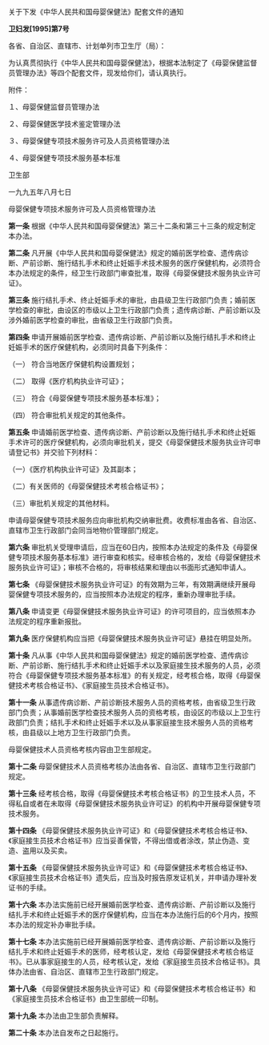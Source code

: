 关于下发《中华人民共和国母婴保健法》配套文件的通知

**卫妇发\[1995\]第7号**

各省、自治区、直辖市、计划单列市卫生厅（局）：

为认真贯彻执行《中华人民共和国母婴保健法》，根据本法制定了《母婴保健监督员管理办法》等四个配套文件，现发给你们，请认真执行。

附件：

１、母婴保健监督员管理办法

２、母婴保健医学技术鉴定管理办法

３、母婴保健专项技术服务许可及人员资格管理办法

４、母婴保健专项技术服务基本标准

卫生部

一九九五年八月七日

母婴保健专项技术服务许可及人员资格管理办法

**第一条** 根据《中华人民共和国母婴保健法》第三十二条和第三十三条的规定制定本办法。

**第二条** 凡开展《中华人民共和国母婴保健法》规定的婚前医学检查、遗传病诊断、产前诊断、施行结扎手术和终止妊娠手术技术服务的医疗保健机构，必须符合本办法规定的条件，经卫生行政部门审查批准，取得《母婴保健技术服务执业许可证》。

**第三条** 施行结扎手术、终止妊娠手术的审批，由县级卫生行政部门负责；婚前医学检查的审批，由设区的市级以上卫生行政部门负责；遗传病诊断、产前诊断以及涉外婚前医学检查的审批，由省级卫生行政部门负责。

**第四条** 申请开展婚前医学检查、遗传病诊断、产前诊断以及施行结扎手术和终止妊娠手术的医疗保健机构，必须同时具备下列条件：

（一） 符合当地医疗保健机构设置规划；

（二） 取得《医疗机构执业许可证》；

（三） 符合《母婴保健专项技术服务基本标准》；

（四） 符合审批机关规定的其他条件。

**第五条** 申请婚前医学检查、遗传病诊断、产前诊断以及施行结扎手术和终止妊娠 手术许可的医疗保健机构，必须向审批机关，提交《母婴保健技术服务执业许可申请登记书》并交验下列材料：

（一）《医疗机构执业许可证》及其副本；

（二）有关医师的《母婴保健技术考核合格证书》；

（三）审批机关规定的其他材料。

申请母婴保健专项技术服务应向审批机构交纳审批费。收费标准由各省、自治区、直辖市卫生行政部门会同当地物价管理部门规定。

**第六条** 审批机关受理申请后，应当在60日内，按照本办法规定的条件及《母婴保健专项技术服务基本标准》进行审查和核实。经审核合格的，发给《母婴保健技术服务执业许可证》；审核不合格的，将审核结果和理由以书面形式通知申请人。

**第七条** 《母婴保健技术服务执业许可证》的有效期为三年，有效期满继续开展母婴保健专项技术服务的，应当按照本办法规定的程序，重新办理审批手续。

**第八条** 申请变更《母婴保健技术服务执业许可证》的许可项目的，应当依照本办法规定的程序重新报批。

**第九条** 医疗保健机构应当把《母婴保健技术服务执业许可证》悬挂在明显处所。

**第十条** 凡从事《中华人民共和国母婴保健法》规定的婚前医学检查、遗传病诊断、产前诊断、施行结扎手术和终止妊娠手术以及家庭接生技术服务的人员，必须符合《母婴保健专项技术服务基本标准》的有关规定，经考核合格，取得《母婴保健技术考核合格证书》、《家庭接生员技术合格证书》。

**第十一条** 从事遗传病诊断、产前诊断技术服务人员的资格考核，由省级卫生行政部门负责；从事婚前医学检查技术服务人员的资格考核，由设区的市级以上卫生行政部门负责；结扎手术和终止妊娠手术以及从事家庭接生技术服务人员的资格考核，由县级以上地方卫生行政部门负责。

母婴保健技术人员资格考核内容由卫生部规定。

**第十二条** 母婴保健技术人员资格考核办法由各省、自治区、直辖市卫生行政部门规定。

**第十三条** 经考核合格，取得《母婴保健技术考核合格证书》的卫生技术人员，不得私自或者在未取得《母婴保健技术服务执业许可证》的机构中开展母婴保健专项技术服务。

**第十四条** 《母婴保健技术服务执业许可证》和《母婴保健技术考核合格证书》、《家庭接生员技术合格证书》应当妥善保管，不得出借或者涂改，禁止伪造、变造、盗用以及买卖。

**第十五条** 《母婴保健技术服务执业许可证》和《母婴保健技术考核合格证书》、《家庭接生员技术合格证书》遗失后，应当及时报告原发证机关，并申请办理补发证书的手续。

**第十六条** 本办法实施前已经开展婚前医学检查、遗传病诊断、产前诊断以及施行结扎手术和终止妊娠手术的医疗保健机构，应当在本办法施行后的6个月内，按照本办法的规定补办审批手续。

**第十七条** 本办法实施前已经开展婚前医学检查、遗传病诊断、产前诊断以及施行结扎手术和终止妊娠手术的医师，经考核认定，发给《母婴保健技术考核合格证书》。已从事家庭接生的人员，经考核认定，发给《家庭接生员技术合格证书》。具体办法由省、自治区、直辖市卫生行政部门规定。

**第十八条** 《母婴保健技术服务执业许可证》和《母婴保健技术考核合格证书》和《家庭接生员技术合格证书》由卫生部统一印制。

**第十九条** 本办法由卫生部负责解释。

**第二十条** 本办法自发布之日起施行。
